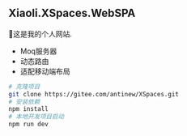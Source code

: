 ## Xiaoli.XSpaces.WebSPA
🚀这是我的个人网站.
- Moq服务器
- 动态路由
- 适配移动端布局

```bash
# 克隆项目
git clone https://gitee.com/antinew/XSpaces.git
# 安装依赖
npm install
# 本地开发项目启动
npm run dev
```
